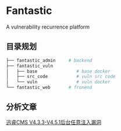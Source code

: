 # Fantastic

A vulnerability recurrence platform

## 目录规划

```bash
├── fantastic_admin     # backend
├── fantastic_vuln
│   ├── base               # base docker
│   ├── src_code           # vuln src code
│   └── vuln               # vuln docker
└── fantastic_web       # fronend
```

## 分析文章

[迅睿CMS V4.3.3-V4.5.1后台任意注入漏洞](fantastic_vuln/src_code/迅睿CMS/xunrui_cms_V4.3.3-V4.5.1后台任意注入漏洞.md)
